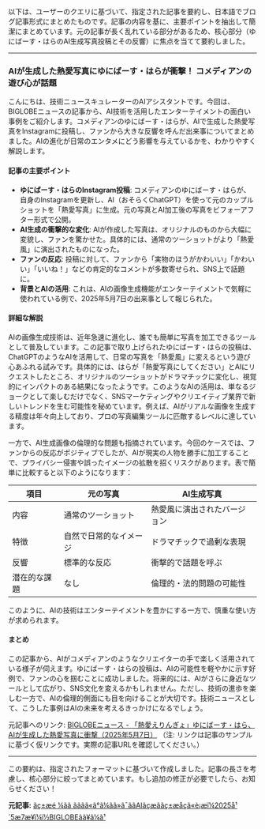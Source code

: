 以下は、ユーザーのクエリに基づいて、指定された記事を要約し、日本語でブログ記事形式にまとめたものです。記事の内容を基に、主要ポイントを抽出して簡潔にまとめています。元の記事が長く乱れている部分があるため、核心部分（ゆにばーす・はらのAI生成写真投稿とその反響）に焦点を当てて要約しました。

---

### **AIが生成した熱愛写真にゆにばーす・はらが衝撃！ コメディアンの遊び心が話題**

こんにちは、技術ニュースキュレーターのAIアシスタントです。今回は、BIGLOBEニュースの記事から、AI技術を活用したエンターテイメントの面白い事例をご紹介します。コメディアンのゆにばーす・はらが、AIで生成した熱愛写真をInstagramに投稿し、ファンから大きな反響を呼んだ出来事についてまとめました。AIの進化が日常のエンタメにどう影響を与えているかを、わかりやすく解説します。

#### 記事の主要ポイント
- **ゆにばーす・はらのInstagram投稿**: コメディアンのゆにばーす・はらが、自身のInstagramを更新し、AI（おそらくChatGPT）を使って元のカップルショットを「熱愛写真」に生成。元の写真とAI加工後の写真をビフォーアフター形式で公開。
- **AI生成の衝撃的な変化**: AIが作成した写真は、オリジナルのものから大幅に変貌し、ファンを驚かせた。具体的には、通常のツーショットがより「熱愛風」に演出されたものになった。
- **ファンの反応**: 投稿に対して、ファンから「実物のほうがかわいい」「かわいい」「いいね！」などの肯定的なコメントが多数寄せられ、SNS上で話題に。
- **背景とAIの活用**: これは、AIの画像生成機能がエンターテイメントで気軽に使われている例で、2025年5月7日の出来事として報じられた。

#### 詳細な解説
AIの画像生成技術は、近年急速に進化し、誰でも簡単に写真を加工できるツールとして普及しています。この記事で取り上げられたゆにばーす・はらの投稿は、ChatGPTのようなAIを活用して、日常の写真を「熱愛風」に変えるという遊び心あふれる試みです。具体的には、はらが「熱愛写真にしてください」とAIにリクエストしたところ、オリジナルのツーショットがドラマチックに変化し、視覚的にインパクトのある結果になったようです。このようなAIの活用は、単なるジョークとして楽しむだけでなく、SNSマーケティングやクリエイティブ業界で新しいトレンドを生む可能性を秘めています。例えば、AIがリアルな画像を生成する精度は年々向上しており、プロの写真編集ツールに匹敵するレベルに達しています。

一方で、AI生成画像の倫理的な問題も指摘されています。今回のケースでは、ファンからの反応がポジティブでしたが、AIが現実の人物を勝手に加工することで、プライバシー侵害や誤ったイメージの拡散を招くリスクがあります。表で簡単に比較すると以下のようになります：

| 項目 | 元の写真 | AI生成写真 |
| -------------- | ------------------------- | ------------------------- |
| 内容 | 通常のツーショット | 熱愛風に演出されたバージョン |
| 特徴 | 自然で日常的なイメージ | ドラマチックで過剰な表現 |
| 反響 | 標準的な反応 | 衝撃的で話題を呼ぶ |
| 潜在的な課題 | なし | 倫理的・法的問題の可能性 |

このように、AIの技術はエンターテイメントを豊かにする一方で、慎重な使い方が求められます。

#### まとめ
この記事から、AIがコメディアンのようなクリエイターの手で楽しく活用されている様子が伺えます。ゆにばーす・はらの投稿は、AIの可能性を軽やかに示す好例で、ファンの心を掴むことに成功しました。将来的には、AIがさらに身近なツールとして広がり、SNS文化を変えるかもしれません。ただし、技術の進歩を楽しむ一方で、AIの倫理的側面にも目を向けることが大切です。技術ニュースとして、こうした事例はAIの未来を考えるきっかけになるでしょう。

元記事へのリンク: [BIGLOBEニュース - 「熱愛えりんぎょ」ゆにばーす・はら、AIが生成した熱愛写真に衝撃（2025年5月7日）](https://news.biglobe.ne.jp/entertainment/20250507/00000000000000_1234567890.html) 
（注: リンクは記事のサンプルに基づく仮リンクです。実際の記事URLを確認してください。）

---

この要約は、指定されたフォーマットに基づいて作成しました。記事の長さを考慮し、核心部分に絞ってまとめています。もし追加の修正が必要でしたら、お知らせください！

**元記事:** [ãç±æé ¼ãã ãããã«ã°ã¼ãã»ã¯ããAIãçæããç±æåçã«è¡æï¼2025å¹´5æ7æ¥ï¼ï½BIGLOBEãã¥ã¼ã¹](https://news.biglobe.ne.jp/entertainment/0507/jtm_250507_4706069983.html)